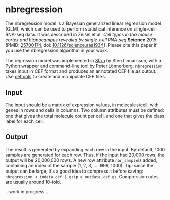 # nbregression

The nbregression model is a Bayesian generalized linear regression model (GLM), which can be used to perform statistical inference on single-cell RNA-seq data. It was described in Zeisel et al. *Cell types in the mouse cortex and hippocampus revealed by single-cell RNA-seq* **Science** 2015 (PMID: [25700174](http://www.ncbi.nlm.nih.gov/pubmed/25700174), doi: [10.1126/science.aaa1934](http://dx.doi.org/10.1126/science.aaa1934)). Please cite this paper if you use the nbregression algorithm in your work.

The regression model was implemented in [Stan](http://mc-stan.org/) by Sten Linnarsson, with a Python wrapper and command-line tool by Peter Lönnerberg. `nbregression` takes input in CEF format and produces an annotated CEF file as output. Use [ceftools](https://github.com/linnarsson-group/ceftools) to create and manipulate CEF files.

## Input

The input should be a matrix of expression values, in molecules/cell, with genes in rows and cells in columns. Two column attributes must be defined: one that gives the total molecule count per cell, and one that gives the class label for each cell. 

## Output

The result is generated by expanding each row in the input. By default, 1000 samples are generated for each row. Thus, if the input had 20,000 rows, the output will be 20,000,000 rows. A new row attribute `nbr_sample`is added, containing an index of the sample (1, 2, 3, .... 999, 1000). Tip: since the output can be large, it's a good idea to compress it before saving: `nbregression < indata.cef | gzip > outdata.cef.gz`. Compression rates are usually around 10-fold.

...work in progress...
